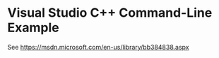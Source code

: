 Visual Studio C++ Command-Line Example
======================================

See https://msdn.microsoft.com/en-us/library/bb384838.aspx

